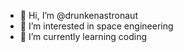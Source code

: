 - 👋 Hi, I’m @drunkenastronaut
- 👀 I’m interested in space engineering
- 🌱 I’m currently learning coding
